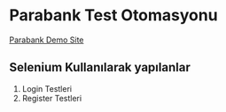 
# Parabank Test Otomasyonu

[Parabank Demo Site](https://parabank.parasoft.com/parabank/index.htm)

## Selenium Kullanılarak yapılanlar

1. Login Testleri
2. Register Testleri
